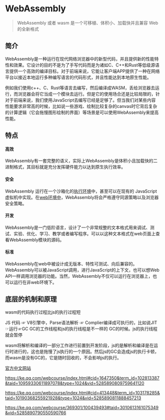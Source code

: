 

# WebAssembly

> WebAssembly 或者 wasm 是一个可移植、体积小、加载快并且兼容 Web 的全新格式

## 简介

WebAssembly是一种运行在现代网络浏览器中的新型代码，并且提供新的性能特性和效果。它设计的目的不是为了手写代码而是为诸如C、C++和Rust等低级源语言提供一个高效的编译目标。对于前端来说，它能让客户端APP提供了一种在网络平台以接近本地运行多种编写语言的代码形式，并且性能达到本地原生性能。

例如我们使用c++、C、Rust等语言去编写，然后编译成WASM，丢给浏览器去运行，而浏览器会将它当成一个模块去运行。但是它的使用场合还是比较局限的，针对于前端来说，我们使用JavaScript去编写已经是足够了。但当我们对某些内容性能要求非常高的时候，比如说一些游戏、绘制比较复杂的canvas时它背后复杂的计算逻辑（它会拖慢图形绘制的界面）等场景是可以使用WebAssembly来提高性能。

## 特点

#### 高效

WebAssembly有一套完整的语义，实际上WebAssembly是体积小且加载快的二进制格式，其目标就是充分发挥硬件能力以达到原生执行效率。

#### 安全

WebAssembly 运行在一个沙箱化的[执行环境](https://www.wasm.com.cn/docs/semantics/#linear-memory)中，甚至可以在现有的 JavaScript 虚拟机中实现。在[web环境中](https://www.wasm.com.cn/docs/web/)，WebAssembly将会严格遵守同源策略以及浏览器安全策略。

#### 开发

WebAssembly是一门低阶语言，设计了一个非常规整的文本格式用来调试、测试、实验、优化、学习、教学或者编写程序。可以以这种文本格式在web页面上查看WebAssembly模块的源码。

#### 标准

WebAssembly在web中被设计成无版本、特性可测试、向后兼容的。WebAssembly可以被JavaScript调用，进行JavaScript的上下文，也可以想Web API一样调用浏览器的功能。当然，WebAssembly不仅可以运行在浏览器上，也可以运行在非web环境下。

##  底层的机制和原理

wasm的代码执行过程比js的执行过程短

JS  代码 ☞ V8引擎中，Parse语法解析 ☞ Complier编译成可执行的，比如说JIT ☞运行☞GC GC的工作线程和js的执行线程是不一样的 GC的时候。js的执行线程就会暂停

wasm将解析和编译的一部分工作进行前置到开发阶段，js的是解析和编译是在运行时进行的，这也是拖慢了js执行的一个原因。然后js的GC会造成js的执行卡顿，而wasm是没有GC的，它是随时回收的，不会影响js的执行。





[官方中文网站](https://www.wasm.com.cn/)



https://ke.qq.com/webcourse/index.html#cid=1647350&term_id=102813387&taid=10959330611897078&type=1024&vid=5285890809759641120



https://ke.qq.com/webcourse/index.html#cid=413448&term_id=103178285&taid=10190368255921928&type=1024&vid=5285890811888457213



https://ke.qq.com/webcourse/369301/100439493#taid=3010613161075349&vid=5285890790550590766

